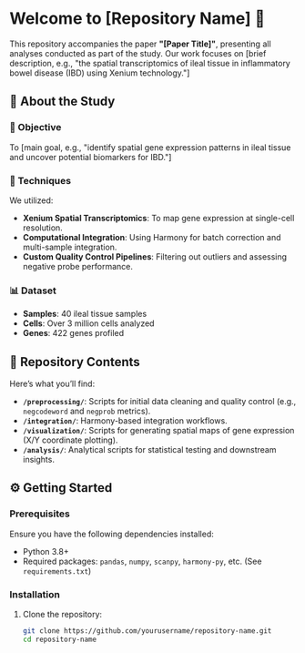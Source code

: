 # Welcome to [Repository Name] 🚀

This repository accompanies the paper **"[Paper Title]"**, presenting all analyses conducted as part of the study. Our work focuses on [brief description, e.g., "the spatial transcriptomics of ileal tissue in inflammatory bowel disease (IBD) using Xenium technology."] 

## 🌟 About the Study

### 🧪 Objective  
To [main goal, e.g., "identify spatial gene expression patterns in ileal tissue and uncover potential biomarkers for IBD."]

### 🔬 Techniques  
We utilized:  
- **Xenium Spatial Transcriptomics**: To map gene expression at single-cell resolution.  
- **Computational Integration**: Using Harmony for batch correction and multi-sample integration.  
- **Custom Quality Control Pipelines**: Filtering out outliers and assessing negative probe performance.  

### 📊 Dataset  
- **Samples**: 40 ileal tissue samples  
- **Cells**: Over 3 million cells analyzed  
- **Genes**: 422 genes profiled  

## 📂 Repository Contents

Here’s what you’ll find:  
- **`/preprocessing/`**: Scripts for initial data cleaning and quality control (e.g., `negcodeword` and `negprob` metrics).  
- **`/integration/`**: Harmony-based integration workflows.  
- **`/visualization/`**: Scripts for generating spatial maps of gene expression (X/Y coordinate plotting).  
- **`/analysis/`**: Analytical scripts for statistical testing and downstream insights.  

## ⚙️ Getting Started

### Prerequisites  
Ensure you have the following dependencies installed:  
- Python 3.8+  
- Required packages: `pandas`, `numpy`, `scanpy`, `harmony-py`, etc. (See `requirements.txt`)  

### Installation  
1. Clone the repository:  
   ```bash
   git clone https://github.com/yourusername/repository-name.git
   cd repository-name
